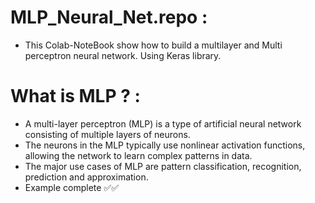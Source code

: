 # MLP_Neural_Net.repo :
 - This Colab-NoteBook show how to build a multilayer and Multi perceptron neural network. Using Keras library.
# What is MLP ? :
- A multi-layer perceptron (MLP) is a type of artificial neural network consisting of multiple layers of neurons. 
- The neurons in the MLP typically use nonlinear activation functions, allowing the network to learn complex patterns in data.
- The major use cases of MLP are pattern classification, recognition, prediction and approximation.
- Example complete ✅✅
